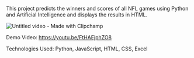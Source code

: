 This project predicts the winners and scores of all NFL games using Python and Artificial Intelligence and displays the results in HTML.

![Untitled video - Made with Clipchamp](https://github.com/user-attachments/assets/29116b03-c935-4b3d-8ed5-9c1ded3f062b)

Demo Video: https://youtu.be/FtHAEjphZO8

Technologies Used: Python, JavaScript, HTML, CSS, Excel
